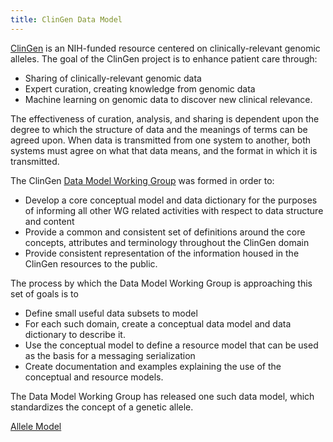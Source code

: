 ```yaml
---
title: ClinGen Data Model
---
```


[ClinGen](http://clinicalgenome.org) is an NIH-funded resource centered on clinically-relevant genomic alleles.  The goal of the ClinGen project is to enhance patient care through:
   * Sharing of clinically-relevant genomic data
   * Expert curation, creating knowledge from genomic data 
   * Machine learning on genomic data to discover new clinical relevance.


The effectiveness of curation, analysis, and sharing is dependent upon the degree to which the structure of data and the meanings of terms can be agreed upon.  When data is transmitted from one system to another, both systems must agree on what that data means, and the format in which it is transmitted.

The ClinGen [Data Model Working Group](http://clinicalgenome.org/about/working-groups/data-model/) was formed in order to:
   * Develop a core conceptual model and data dictionary for the purposes of informing all other WG related activities with respect to data structure and content
   * Provide a common and consistent set of definitions around the core concepts, attributes and terminology throughout the ClinGen domain
   * Provide consistent representation of the information housed in the ClinGen resources to the public. 

The process by which the Data Model Working Group is approaching this set of goals is to 
   * Define small useful data subsets to model
   * For each such domain, create a conceptual data model and data dictionary to describe it.
   * Use the conceptual model to define a resource model that can be used as the basis for a messaging serialization
   * Create documentation and examples explaining the use of the conceptual and resource models.

The Data Model Working Group has released one such data model, which standardizes the concept of a genetic allele.  

[Allele Model](allele/)


